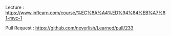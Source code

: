 Lecture : https://www.inflearn.com/course/%EC%8A%A4%ED%94%84%EB%A7%81-mvc-1

Pull Request : https://github.com/neverlish/Learned/pull/233
